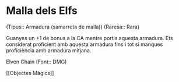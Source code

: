 # Malla dels Elfs

(Tipus:: Armadura (samarreta de malla)) (Raresa:: Rara)

Guanyes un +1 de bonus a la CA mentre portis aquesta armadura. Ets considerat proficient amb aquesta armadura fins i tot si manques proficiència amb armadura mitjana.

Elven Chain (Font:: DMG)

[[Objectes Màgics]]